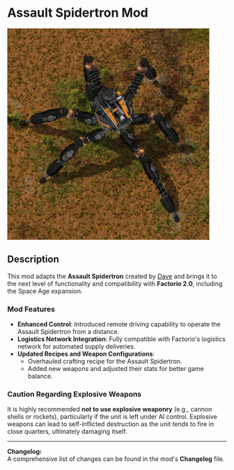 # Assault Spidertron Mod

![Assault Spidertron](/assault_spidertron_V2/graphics/screenshots/screenshot_AS.png)

## Description

This mod adapts the **Assault Spidertron** created by [Dave](https://mods.factorio.com/user/Dave-1993_) and brings it to the next level of functionality and compatibility with **Factorio 2.0**, including the Space Age expansion.  

### **Mod Features**
- **Enhanced Control**: Introduced remote driving capability to operate the Assault Spidertron from a distance.  
- **Logistics Network Integration**: Fully compatible with Factorio's logistics network for automated supply deliveries.  
- **Updated Recipes and Weapon Configurations**:  
  - Overhauled crafting recipe for the Assault Spidertron.  
  - Added new weapons and adjusted their stats for better game balance.  

### **Caution Regarding Explosive Weapons**
It is highly recommended **not to use explosive weaponry** (e.g., cannon shells or rockets), particularly if the unit is left under AI control. Explosive weapons can lead to self-inflicted destruction as the unit tends to fire in close quarters, ultimately damaging itself.

---

**Changelog:**  
A comprehensive list of changes can be found in the mod's **Changelog** file.
